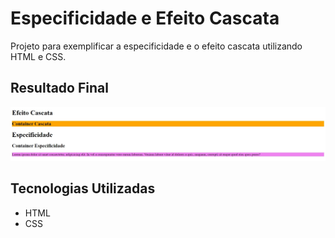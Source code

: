 # Especificidade e Efeito Cascata
Projeto para exemplificar a especificidade e o efeito cascata utilizando HTML e CSS.

## Resultado Final

[<img src="./resultado.jpg" alt="especificidade e efeito cascata usando HTML e CSS">](https://priscila199.github.io/especificidade-efeito-cascata/)

## Tecnologias Utilizadas
- HTML
- CSS